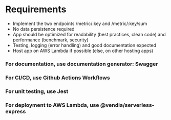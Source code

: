 # Requirements
- Implement the two endpoints /metric/:key and /metric/:key/sum
- No data persistence required
- App should be optimized for readability (best practices, clean code) and performance (benchmark, security)
- Testing, logging (error handling) and good documentation expected
- Host app on AWS Lambda if possible (else, on other hosting apps)

### For documentation, use documentation generator: Swagger

### For CI/CD, use Github Actions Workflows

### For unit testing, use Jest

### For deployment to AWS Lambda, use @vendia/serverless-express